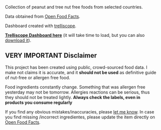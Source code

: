 Collection of peanut and tree nut free foods from selected countries.

Data obtained from [Open Food Facts](https://world.openfoodfacts.org).

Dashboard created with [trelliscope](https://hafen.github.io/trelliscopejs/).

[**Trelliscope Dashboard here**](html/index.html)
(it will take time to load, but you can also [download it](https://github.com/carlosyanez/nutfree/archive/refs/heads/master.zip)).

## VERY IMPORTANT Disclaimer

This project has been created using public, crowd-sourced food data. I make not claims it is accurate, and it **should not be used** as definitive guide of nut-free or allergen free food.

Food ingredients constantly change. Something that was allergen free yesterday may not be tomorrow. Allergies reactions can be serious, thus they should not be treated lightly. **Always check the labels, even in products you consume regularly**

If you find any obvious mistakes/inaccuracies, please [let me know](https://github.com/carlosyanez/nutfree/issues).
In  case you find missing /incorrect ingredientes, please update the item directly on [Open Food Facts](https://world.openfoodfacts.org). 
